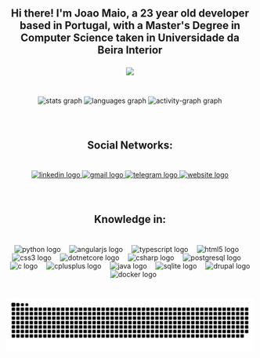 <br clear="both">

<h2 align="center">Hi there! I'm Joao Maio, a 23 year old developer based in Portugal, with a Master's Degree in Computer Science taken in Universidade da Beira Interior</h2>

###

<div align="center">
  <img src="https://profile-counter.glitch.me/JoaoMaio/count.svg?"  />
</div>

###

<br clear="both">

<div align="center">
  <img src="https://github-readme-stats.vercel.app/api?username=JoaoMaio&hide_title=false&hide_rank=false&show_icons=true&include_all_commits=true&count_private=true&disable_animations=false&theme=dracula&locale=en&hide_border=false&order=1" height="170" alt="stats graph"  />
  <img src="https://github-readme-stats.vercel.app/api/top-langs?username=JoaoMaio&locale=en&hide_title=false&layout=compact&card_width=320&langs_count=12&theme=dracula&hide_border=false&order=2" height="170" alt="languages graph"  />
  <img src="https://github-readme-activity-graph.vercel.app/graph?username=JoaoMaio&radius=13&theme=github-dark-dimmed&area=true&order=5" height="300" alt="activity-graph graph"  />
</div>

###

<br clear="both">

<h2 align="center">Social Networks:</h2>

###

<br clear="both">

<div align="center">
  <a href="https://www.linkedin.com/in/joaomaio04/" target="_blank">
    <img src="https://img.shields.io/static/v1?message=LinkedIn&logo=linkedin&label=&color=0077B5&logoColor=white&labelColor=&style=for-the-badge" height="44" alt="linkedin logo"  />
  </a>
  <a href="mailto:joaomaio.work@gmail.com" target="_blank">
    <img src="https://img.shields.io/static/v1?message=Gmail&logo=gmail&label=&color=D14836&logoColor=white&labelColor=&style=for-the-badge" height="44" alt="gmail logo"  />
  </a>
  <a href="https://t.me/joaomaio04" target="_blank">
    <img src="https://img.shields.io/static/v1?message=Telegram&logo=telegram&label=&color=2CA5E0&logoColor=white&labelColor=&style=for-the-badge" height="44" alt="telegram logo"  />
  </a>
    <a href="https://www.linkedin.com/in/joaomaio04/" target="_blank">
    <img src="https://img.shields.io/static/v1?message=website&logo=website&label=&color=4b4576&logoColor=white&labelColor=&style=for-the-badge" height="44" alt="website logo"  />
  </a>
</div>

###

<br clear="both">

<h2 align="center">Knowledge in:</h2>

###

<br clear="both">

<div align="center">
  <img src="https://cdn.jsdelivr.net/gh/devicons/devicon/icons/python/python-original.svg" height="50" alt="python logo"  />
  <img width="10" />
  <img src="https://cdn.jsdelivr.net/gh/devicons/devicon/icons/angularjs/angularjs-original.svg" height="50" alt="angularjs logo"  />
  <img width="10" />
  <img src="https://cdn.jsdelivr.net/gh/devicons/devicon/icons/typescript/typescript-original.svg" height="50" alt="typescript logo"  />
  <img width="10" />
  <img src="https://cdn.jsdelivr.net/gh/devicons/devicon/icons/html5/html5-original.svg" height="50" alt="html5 logo"  />
  <img width="10" />
  <img src="https://cdn.jsdelivr.net/gh/devicons/devicon/icons/css3/css3-original.svg" height="50" alt="css3 logo"  />
  <img width="10" />
  <img src="https://cdn.jsdelivr.net/gh/devicons/devicon/icons/dotnetcore/dotnetcore-original.svg" height="50" alt="dotnetcore logo"  />
  <img width="10" />
  <img src="https://cdn.jsdelivr.net/gh/devicons/devicon/icons/csharp/csharp-original.svg" height="50" alt="csharp logo"  />
  <img width="10" />
  <img src="https://cdn.jsdelivr.net/gh/devicons/devicon/icons/postgresql/postgresql-original.svg" height="50" alt="postgresql logo"  />
  <img width="10" />
  <img src="https://cdn.jsdelivr.net/gh/devicons/devicon/icons/c/c-original.svg" height="50" alt="c logo"  />
  <img width="10" />
  <img src="https://cdn.jsdelivr.net/gh/devicons/devicon/icons/cplusplus/cplusplus-original.svg" height="50" alt="cplusplus logo"  />
  <img width="10" />
  <img src="https://cdn.jsdelivr.net/gh/devicons/devicon/icons/java/java-original.svg" height="50" alt="java logo"  />
  <img width="10" />
  <img src="https://cdn.jsdelivr.net/gh/devicons/devicon/icons/sqlite/sqlite-original.svg" height="50" alt="sqlite logo"  />
  <img width="10" />
  <img src="https://cdn.jsdelivr.net/gh/devicons/devicon/icons/drupal/drupal-original.svg" height="50" alt="drupal logo"  />
  <img width="10" />
  <img src="https://cdn.jsdelivr.net/gh/devicons/devicon/icons/docker/docker-original.svg" height="50" alt="docker logo"  />
</div>

###

<br clear="both">

<img src="https://raw.githubusercontent.com/JoaoMaio/JoaoMaio/output/snake.svg" alt="Snake animation" />

###